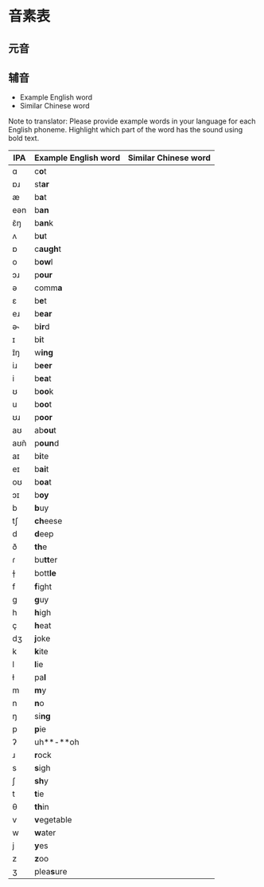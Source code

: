 # 音素表
## 元音
## 辅音

- Example English word
- Similar Chinese word

Note to translator: Please provide example words in your language for each English phoneme. Highlight which part of the word has the sound using bold text.

| IPA  | Example English word | Similar Chinese word |
| ---- | -------------------- | -------------------- |
| ɑ    | c**o**t              |                      |
| ɒɹ   | st**ar**             |                      |
| æ    | b**a**t              |                      |
| eən  | b**an**              |                      |
| ɛ̃ŋ  | b**an**k             |                      |
| ʌ    | b**u**t              |                      |
| ɒ    | c**augh**t           |                      |
| o    | b**ow**l             |                      |
| ɔɹ   | p**our**             |                      |
| ə    | comm**a**            |                      |
| ɛ    | b**e**t              |                      |
| eɹ   | b**ear**             |                      |
| ə˞   | b**ir**d             |                      |
| ɪ    | b**i**t              |                      |
| ɪ̃ŋ  | w**ing**             |                      |
| iɹ   | b**eer**             |                      |
| i    | b**ea**t             |                      |
| ʊ    | b**oo**k             |                      |
| u    | b**oo**t             |                      |
| ʊɹ   | p**oor**             |                      |
| aʊ   | ab**ou**t            |                      |
| aʊ̃n | p**oun**d            |                      |
| aɪ   | b**i**te             |                      |
| eɪ   | b**ai**t             |                      |
| oʊ   | b**oa**t             |                      |
| ɔɪ   | b**oy**              |                      |
| b    | **b**uy              |                      |
| tʃ   | **ch**eese           |                      |
| d    | **d**eep             |                      |
| ð    | **th**e              |                      |
| ɾ    | bu**tt**er           |                      |
| ɫ̩   | bott**le**           |                      |
| f    | **f**ight            |                      |
| g    | **g**uy              |                      |
| h    | **h**igh             |                      |
| ç    | **h**eat             |                      |
| dʒ   | **j**oke             |                      |
| k    | **k**ite             |                      |
| l    | **l**ie              |                      |
| ɫ    | pa**l**              |                      |
| m    | **m**y               |                      |
| n    | **n**o               |                      |
| ŋ    | si**ng**             |                      |
| p    | **p**ie              |                      |
| ʔ    | uh**-**oh            |                      |
| ɹ    | **r**ock             |                      |
| s    | **s**igh             |                      |
| ʃ    | **sh**y              |                      |
| t    | **t**ie              |                      |
| θ    | **th**in             |                      |
| v    | **v**egetable        |                      |
| w    | **w**ater            |                      |
| j    | **y**es              |                      |
| z    | **z**oo              |                      |
| ʒ    | plea**s**ure         |                      |